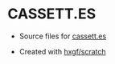 # CASSETT.ES

- Source files for [cassett.es](https://cassett.es)

- Created with [hxgf/scratch](https://github.com/hxgf/scratch)
